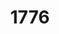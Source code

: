 ---
pid: fs38
title: '1776'
location_transcription: Benjamin Franklin Parkway - by Philadelphia Museum of Art
  or Old City District // 2nd or 5th and Market
coordinates: "[-75.180587925971, 39.965635483232]"
zipcode: '19121'
gen_neighborhood: North Philadelphia
neighborhood: Brewerytown
outside_phl: 
age: '20'
age_range: 20-29
instagram: 
image_file_name: fs_38.jpg
proposal_transcription: |-
  A monument designed to represent the signing of the Declaration of Independence which took place in the city of Philadelphia.
  1776
topic: History
topic_summary: 0, 0
type: 
keywords_other: 
credit: 
image_labels: 
twitter: rickie_wronski
facebook: 
permalink: "/monuments/fs38/"
layout: item-page
---